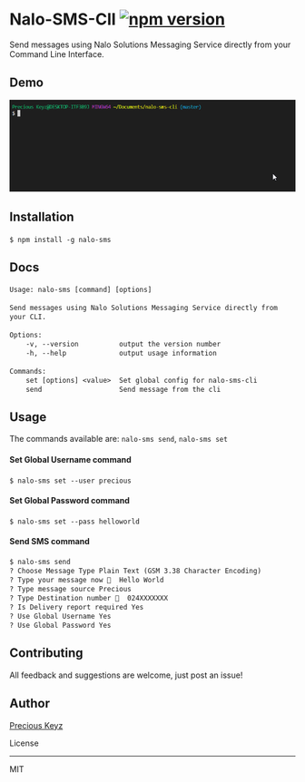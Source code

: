 # Nalo-SMS-ClI [![npm version](https://badge.fury.io/js/nalo-sms.svg)](https://badge.fury.io/js/nalo-sms)

Send messages using Nalo Solutions Messaging Service directly from your Command Line Interface.

## Demo

<p align="center">
<img alt="demo"  width="auto" height="auto" src="./usage.gif"/>
</p>

## Installation

`$ npm install -g nalo-sms`

## Docs

    Usage: nalo-sms [command] [options]

    Send messages using Nalo Solutions Messaging Service directly from your CLI.

    Options:
        -v, --version          output the version number
        -h, --help             output usage information

    Commands:
        set [options] <value>  Set global config for nalo-sms-cli
        send                   Send message from the cli

## Usage

The commands available are: `nalo-sms send`, `nalo-sms set`

#### Set Global Username command

`$ nalo-sms set --user precious`

#### Set Global Password command

`$ nalo-sms set --pass helloworld`

#### Send SMS command

```
$ nalo-sms send
? Choose Message Type Plain Text (GSM 3.38 Character Encoding)
? Type your message now 💬  Hello World
? Type message source Precious
? Type Destination number 📱  024XXXXXXX
? Is Delivery report required Yes
? Use Global Username Yes
? Use Global Password Yes
```

## Contributing

All feedback and suggestions are welcome, just post an issue!

## Author

[Precious Keyz](https://codekeyz.netlify.com/)

License

---

MIT
